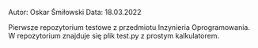 Autor: Oskar Śmiłowski
Data: 18.03.2022

Pierwsze repozytorium testowe z przedmiotu Inzynieria Oprogramowania. 
W repozytorium znajduje się plik test.py z prostym kalkulatorem.